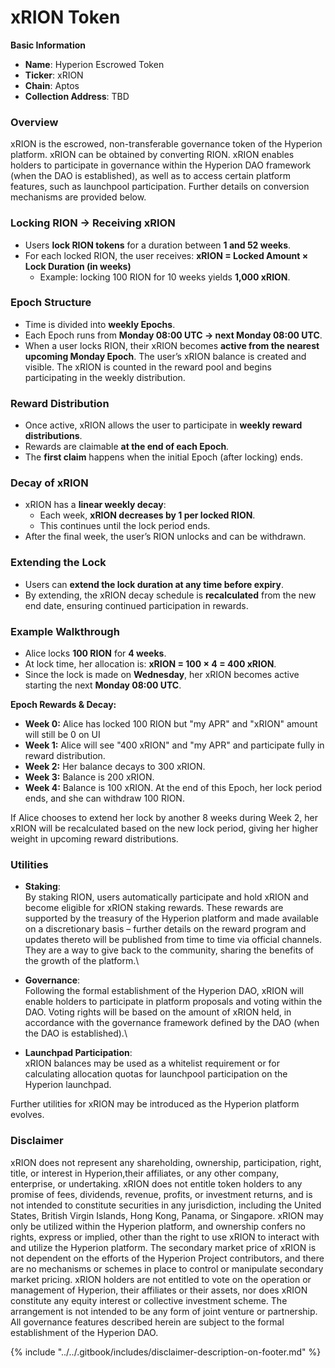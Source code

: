 # xRION Token

**Basic Information**

* **Name**: Hyperion Escrowed Token
* **Ticker**: xRION
* **Chain**: Aptos
* **Collection Address**: TBD



### Overview

xRION is the escrowed, non-transferable governance token of the Hyperion platform. xRION can be obtained by converting RION. xRION enables holders to participate in governance within the Hyperion DAO framework (when the DAO is established), as well as to access certain platform features, such as launchpool participation. Further details on conversion mechanisms are provided below.



### Locking RION → Receiving xRION

* Users **lock RION tokens** for a duration between **1 and 52 weeks**.
* For each locked RION, the user receives: **xRION = Locked Amount × Lock Duration (in weeks)**
  * Example: locking 100 RION for 10 weeks yields **1,000 xRION**.



### Epoch Structure

* Time is divided into **weekly Epochs**.
* Each Epoch runs from **Monday 08:00 UTC → next Monday 08:00 UTC**.
* When a user locks RION, their xRION becomes **active from the nearest upcoming Monday Epoch**. The user’s xRION balance is created and visible. The xRION is counted in the reward pool and begins participating in the weekly distribution.



### Reward Distribution

* Once active, xRION allows the user to participate in **weekly reward distributions**.
* Rewards are claimable **at the end of each Epoch**.
* The **first claim** happens when the initial Epoch (after locking) ends.



### Decay of xRION

* xRION has a **linear weekly decay**:
  * Each week, **xRION decreases by 1 per locked RION**.
  * This continues until the lock period ends.
* After the final week, the user’s RION unlocks and can be withdrawn.



### Extending the Lock

* Users can **extend the lock duration at any time before expiry**.
* By extending, the xRION decay schedule is **recalculated** from the new end date, ensuring continued participation in rewards.



### Example Walkthrough

* Alice locks **100 RION** for **4 weeks**.
* At lock time, her allocation is: **xRION = 100 × 4 = 400 xRION**.
* Since the lock is made on **Wednesday**, her xRION becomes active starting the next **Monday 08:00 UTC**.

**Epoch Rewards & Decay:**

* **Week 0:** Alice has locked 100 RION but "my APR" and "xRION" amount will still be 0 on UI
* **Week 1:** Alice will see "400 xRION" and "my APR" and participate fully in reward distribution.
* **Week 2:** Her balance decays to 300 xRION.
* **Week 3:** Balance is 200 xRION.
* **Week 4:** Balance is 100 xRION. At the end of this Epoch, her lock period ends, and she can withdraw 100 RION.

If Alice chooses to extend her lock by another 8 weeks during Week 2, her xRION will be recalculated based on the new lock period, giving her higher weight in upcoming reward distributions.



### Utilities

* **Staking**:\
  By staking RION, users automatically participate and hold xRION and become eligible for xRION staking rewards. These rewards are supported by the treasury of the Hyperion platform and made available on a discretionary basis – further details on the reward program and updates thereto will be published from time to time via official channels. They are a way to give back to the community, sharing the benefits of the growth of the platform.\

* **Governance**:\
  Following the formal establishment of the Hyperion DAO, xRION will enable holders to participate in platform proposals and voting within the DAO. Voting rights will be based on the amount of xRION held, in accordance with the governance framework defined by the DAO (when the DAO is established).\

* **Launchpad Participation**:\
  xRION balances may be used as a whitelist requirement or for calculating allocation quotas for launchpool participation on the Hyperion launchpad.

Further utilities for xRION may be introduced as the Hyperion platform evolves.



### Disclaimer

xRION does not represent any shareholding, ownership, participation, right, title, or interest in Hyperion,their affiliates, or any other company, enterprise, or undertaking. xRION does not entitle token holders to any promise of fees, dividends, revenue, profits, or investment returns, and is not intended to constitute securities in any jurisdiction, including the United States, British Virgin Islands, Hong Kong, Panama, or Singapore. xRION may only be utilized within the Hyperion platform, and ownership confers no rights, express or implied, other than the right to use xRION to interact with and utilize the Hyperion platform. The secondary market price of xRION is not dependent on the efforts of the Hyperion Project contributors, and there are no mechanisms or schemes in place to control or manipulate secondary market pricing. xRION holders are not entitled to vote on the operation or management of Hyperion, their affiliates or their assets, nor does xRION constitute any equity interest or collective investment scheme. The arrangement is not intended to be any form of joint venture or partnership. All governance features described herein are subject to the formal establishment of the Hyperion DAO.



{% include "../../.gitbook/includes/disclaimer-description-on-footer.md" %}
